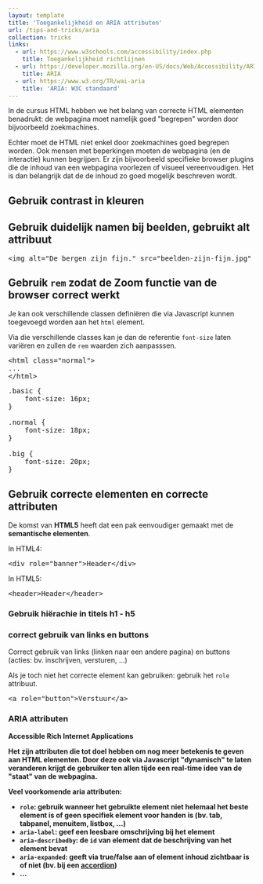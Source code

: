 ```yaml
---
layout: template
title: 'Toegankelijkheid en ARIA attributen'
url: /tips-and-tricks/aria
collection: tricks
links:
  - url: https://www.w3schools.com/accessibility/index.php
    title: Toegankelijkheid richtlijnen
  - url: https://developer.mozilla.org/en-US/docs/Web/Accessibility/ARIA
    title: ARIA
  - url: https://www.w3.org/TR/wai-aria
    title: 'ARIA: W3C standaard'
---
```

In de cursus HTML hebben we het belang van correcte HTML elementen benadrukt: de webpagina moet namelijk goed "begrepen" worden door bijvoorbeeld zoekmachines.

Echter moet de HTML niet enkel door zoekmachines goed begrepen worden. Ook mensen met beperkingen moeten de webpagina (en de interactie) kunnen begrijpen. Er zijn bijvoorbeeld specifieke browser plugins die de inhoud van een webpagina voorlezen of visueel vereenvoudigen. Het is dan belangrijk dat de de inhoud zo goed mogelijk beschreven wordt.

## Gebruik contrast in kleuren

## Gebruik duidelijk namen bij beelden, gebruikt alt attribuut

<pre data-enlighter-theme="beyond" data-enlighter-language="html">
&lt;img alt="De bergen zijn fijn." src="beelden-zijn-fijn.jpg" /&gt;
</pre>

## Gebruik <code>rem</code> zodat de Zoom functie van de browser correct werkt

Je kan ook verschillende classen definiëren die via Javascript kunnen toegevoegd worden aan het <code>html</code> element.

Via die verschillende classes kan je dan de referentie <code>font-size</code> laten variëren en zullen de <code>rem</code> waarden zich aanpasssen.

<pre data-enlighter-theme="beyond" data-enlighter-language="html">
&lt;html class="normal"&gt;
...
&lt;/html&gt;
</pre>

<pre data-enlighter-theme="beyond" data-enlighter-language="css">
.basic {
    font-size: 16px;
}

.normal {
    font-size: 18px;
}

.big {
    font-size: 20px;
}
</pre>

## Gebruik correcte elementen en correcte attributen

De komst van <strong>HTML5</strong> heeft dat een pak eenvoudiger gemaakt met de <strong>semantische elementen</strong>.

In HTML4:
<pre data-enlighter-theme="beyond" data-enlighter-language="html">
&lt;div role="banner"&gt;Header&lt;/div&gt;
</pre>

In HTML5:
<pre data-enlighter-theme="beyond" data-enlighter-language="html">
&lt;header&gt;Header&lt;/header&gt;
</pre>

### Gebruik hiërachie in titels h1 - h5

### correct gebruik van links en buttons
Correct gebruik van links (linken naar een andere pagina) en buttons (acties: bv. inschrijven, versturen, ...)

Als je toch niet het correcte element kan gebruiken: gebruik het <code>role</code> attribuut.

<pre data-enlighter-theme="beyond" data-enlighter-language="html">
&lt;a role="button"&gt;Verstuur&lt;/a&gt;
</pre>

### ARIA attributen

<quote><strong>Accessible <strong>R</strong>ich <strong>I</storng>nternet <strong>A</strong>pplications</quote>

Het zijn attributen die tot doel hebben om nog meer betekenis te geven aan HTML elementen. Door deze ook via Javascript "dynamisch" te laten veranderen krijgt de gebruiker ten allen tijde een real-time idee van de "staat" van de webpagina.

Veel voorkomende aria attributen:
* <code>role</code>: gebruik wanneer het gebruikte element niet helemaal het beste element is of geen specifiek element voor handen is (bv. tab, tabpanel, menuitem, listbox, ...)
* <code>aria-label</code>: geef een leesbare omschrijving bij het element
* <code>aria-describedby</code>: de <code>id</code> van element dat de beschrijving van het element bevat
* <code>aria-expanded</code>: geeft via true/false aan of element inhoud zichtbaar is of niet (bv. bij een <a target="_blank" href="https://getbootstrap.com/docs/5.1/components/accordion/">accordion</a>)
* ...
